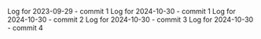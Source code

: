 Log for 2023-09-29 - commit 1
Log for 2024-10-30 - commit 1
Log for 2024-10-30 - commit 2
Log for 2024-10-30 - commit 3
Log for 2024-10-30 - commit 4
